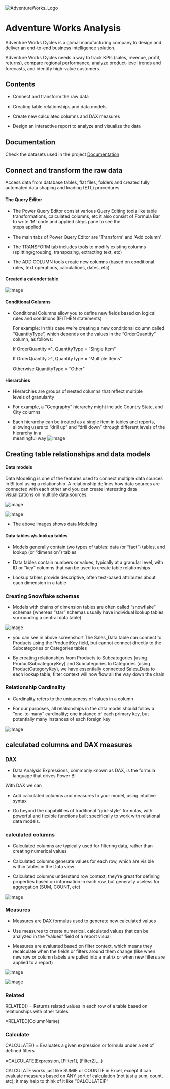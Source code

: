 
![AdventureWorks_Logo](https://user-images.githubusercontent.com/81569893/224526374-bb428d04-fc58-4e07-a1e8-e7aadfc04490.png)



# Adventure Works Analysis

Adventure Works Cycles is a global manufacturing company,to 
design and deliver an end-to-end business intelligence solution.

Adventure Works Cycles needs a way to track KPIs (sales, revenue, profit, returns), compare regional performance, analyze product-level trends and forecasts, and identify high-value customers.



## Contents

* Connect and transform the raw data

* Creating table relationships and data models

* Create new calculated columns and DAX measures

* Design an interactive report to analyze and visualize the data

## Documentation

Check the datasets used in the project [Documentation](https://github.com/himanshu-004/AdventureWorks/tree/main/Documentation)


## Connect and transform the raw data

Access data from database tables, flat files, folders and 
created fully automated data shaping and loading (ETL) procedures

#### The Query Editor

* The Power Query Editor consist various Query Editing tools like 
  table transformations, calculated columns, etc it also consist of
  Formula Bar to write 'M' code and applied steps pane to see the  
  steps applied 

* The main tabs of Power Query Editor are 'Transform' and 
  'Add column'

* The TRANSFORM tab includes tools to modify existing columns   
  (splitting/grouping, transposing, extracting text, etc)

* The ADD COLUMN tools create new columns 
  (based on conditional rules, text operations, calculations, 
  dates, etc)
  

#### Created a calender table
![image](https://user-images.githubusercontent.com/81569893/224528127-249a9291-e00d-40d3-82bc-73757c07f2e4.png)

#### Conditional Columns

* Conditional Columns allow you to define new fields based 
  on logical rules and conditions (IF/THEN statements)

  For example: 
  In this case we’re creating a new conditional
  column called “QuantityType”, which depends on the values in 
  the “OrderQuantity” column, as follows:
  
  If OrderQuantity =1, QuantityType = “Single Item”

  If OrderQuantity >1, QuantityType = “Multiple Items”

  Otherwise QuantityType = “Other”

 #### Hierarchies

* Hierarchies are groups of nested columns that reflect multiple  
  levels of granularity

*  For example, a “Geography” hierarchy might include Country
   State, and City columns

*  Each hierarchy can be treated as a single item in tables and 
   reports, allowing users to “drill up” and 
   “drill down” through different levels of the hierarchy in a    
   meaningful way
![image](https://user-images.githubusercontent.com/81569893/224555212-9e4cf465-f1da-4791-8f0b-563db6e411a3.png)
## Creating table relationships and data models

#### Data models
 Data Modeling is one of the features used to connect multiple data sources in BI tool using a relationship. A relationship defines how data sources are connected with each other and you can create interesting data visualizations on multiple data sources.

 ![image](https://user-images.githubusercontent.com/81569893/224555960-dc1d782c-3212-4797-8113-8c4a73b336df.png)

![image](https://user-images.githubusercontent.com/81569893/224556016-3c6a0484-f8f3-4fcd-9dce-fb4baa1944d6.png)

* The above images shows data Modeling

#### Data tables v/s lookup tables

* Models generally contain two types of tables: data (or “fact”) tables, and lookup (or “dimension”) tables

* Data tables contain numbers or values, typically at a granular level, with ID or “key” columns that can be used to create table relationships

* Lookup tables provide descriptive, often text-based attributes about each dimension in a table

### Creating Snowflake schemas
 
 * Models with chains of dimension tables are often called “snowflake” schemas (whereas “star” schemas usually have individual lookup tables surrounding a central data table)

 ![image](https://user-images.githubusercontent.com/81569893/225237335-43538e80-911a-473c-8b8b-65cac0722697.png)

 * you can see in above screenshort The Sales_Data table can connect to Products using the ProductKey field, but cannot connect directly to the Subcategories or Categories tables

 * By creating relationships from Products to Subcategories (using ProductSubcategoryKey) and Subcategories to Categories (using ProductCategoryKey), we have essentially connected Sales_Data to each lookup table; filter context will now flow all the way down the chain

### Relationship Cardinality 

* Cardinality refers to the uniqueness of values in a column

* For our purposes, all relationships in the data model should follow a “one-to-many” cardinality; one instance of each primary key, but potentially many instances of each foreign key

![image](https://user-images.githubusercontent.com/81569893/225241893-afaf524f-7842-445e-90f1-744e76ce820b.png)

##  calculated columns and DAX measures

### DAX

* Data Analysis Expressions, commonly known as DAX, is the formula language that drives Power BI

With DAX we can

* Add calculated columns and measures to your model, using intuitive syntax

* Go beyond the capabilities of traditional “grid-style” formulas, with powerful and flexible functions built specifically to work with relational data models.

### calculated columns

* Calculated columns are typically used for filtering data, rather than creating numerical values

* Calculated columns generate values for each row, which are visible within tables in the Data view

* Calculated columns understand row context; they’re great for defining properties based on information in each row, but  generally useless for aggregation (SUM, COUNT, etc)

![image](https://user-images.githubusercontent.com/81569893/225292242-314bab1c-e3f4-44ad-a277-db9311914cb2.png)


### Measures

* Measures are DAX formulas used to generate new calculated values

* Use measures to create numerical, calculated values that can be analyzed in the “values” field of a report visual

* Measures are evaluated based on filter context, which means 
they recalculate when the fields or filters around them change 
(like when new row or column labels are pulled into a matrix or 
when new filters are applied to a report)

![image](https://user-images.githubusercontent.com/81569893/225293048-25ef195d-cc0f-422a-b886-f6a41e257c1d.png)

![image](https://user-images.githubusercontent.com/81569893/225293246-03ff5a42-45a3-40fd-b5ca-7dca7518dcb1.png)

### Related

RELATED() = Returns related values in each row of a table based on relationships with other tables

=RELATED(ColumnName)

### Calculate

CALCULATE() = Evaluates a given expression or formula under a set of defined filters

=CALCULATE(Expression, [Filter1], [Filter2],…)

CALCULATE works just like SUMIF or COUNTIF in Excel, except it can evaluate measures based on ANY 
sort of calculation (not just a sum, count, etc); it may help to think of it like “CALCULATEIF”

